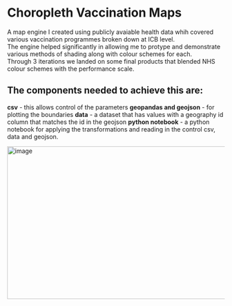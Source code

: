 # Choropleth Vaccination Maps

A map engine I created using publicly avaiable health data whih covered various vaccination programmes broken down at ICB level. <br>
The engine helped significantly in allowing me to protype and demonstrate various methods of shading along with colour schemes for each. <br> 
Through 3 iterations we landed on some final products that blended NHS colour schemes with the performance scale. <br>

## The components needed to achieve this are: <br>
**csv** - this allows control of the parameters
**geopandas and geojson** - for plotting the boundaries
**data**  - a dataset that has values with a geography id column that matches the id in the geojson
**python notebook** - a python notebook for applying the transformations and reading in the control csv, data and geojson.



<img width="529" height="353" alt="image" src="https://github.com/user-attachments/assets/bdf19397-bc2f-45a7-ae0f-d41edcbd55c5" />
